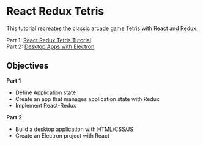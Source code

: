 # React Redux Tetris 

This tutorial recreates the classic arcade game Tetris with 
React and Redux. 

Part 1: [React Redux Tetris Tutorial](https://github.com/MakeSchool-Tutorials/web-7-react-redux-tetris-app)    
Part 2: [Desktop Apps with Electron](https://github.com/Make-School-Courses/FEW-2.4-Native-Development-with-JavaScript/blob/master/Lessons/Lesson-03.md)

## Objectives

**Part 1**
- Define Application state
- Create an app that manages application state with Redux
- Implement React-Redux

**Part 2**
- Build a desktop application with HTML/CSS/JS
- Create an Electron project with React
